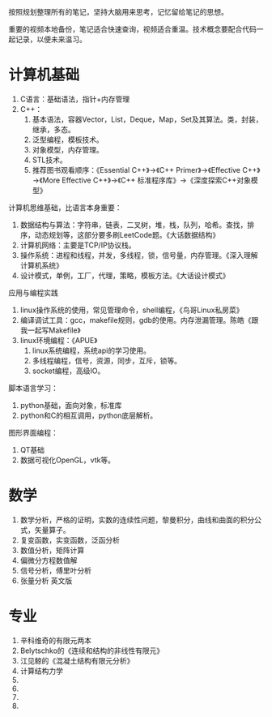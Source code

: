 按照规划整理所有的笔记，坚持大脑用来思考，记忆留给笔记的思想。

重要的视频本地备份，笔记适合快速查询，视频适合重温。技术概念要配合代码一起记录，以便未来温习。

# 计算机基础

1. C语言：基础语法，指针+内存管理
2. C++：
   1. 基本语法，容器Vector，List，Deque，Map，Set及其算法。类，封装，继承，多态。
   2. 泛型编程，模板技术。
   3. 对象模型，内存管理。
   4. STL技术。
   5. 推荐图书观看顺序：《Essential C++》→《C++ Primer》→《Effective C++》→《More Effective C++》→《C++ 标准程序库》→《深度探索C++对象模型》

计算机思维基础，比语言本身重要：

1. 数据结构与算法：字符串，链表，二叉树，堆，栈，队列，哈希。查找，排序，动态规划等，这部分要多刷LeetCode题。《大话数据结构》
2. 计算机网络：主要是TCP/IP协议栈。
3. 操作系统：进程和线程，并发，多线程，锁，信号量，内存管理。《深入理解计算机系统》
4. 设计模式，单例，工厂，代理，策略，模板方法。《大话设计模式》

应用与编程实践

1. linux操作系统的使用，常见管理命令，shell编程，《鸟哥Linux私房菜》
2. 编译调试工具：gcc，makefile规则，gdb的使用。内存泄漏管理。陈皓《跟我一起写Makefile》
3. linux环境编程：《APUE》
   1. linux系统编程，系统api的学习使用。
   2. 多线程编程，信号，资源，同步，互斥，锁等。
   3. socket编程，高级IO。

脚本语言学习：

1. python基础，面向对象，标准库
2. python和C的相互调用，python底层解析。

图形界面编程：

1. QT基础
2. 数据可视化OpenGL，vtk等。

# 数学

1. 数学分析，严格的证明，实数的连续性问题，黎曼积分，曲线和曲面的积分公式，矢量算子。
2. 复变函数，实变函数，泛函分析
2. 数值分析，矩阵计算
2. 偏微分方程数值解
3. 信号分析，傅里叶分析
4. 张量分析 英文版

# 专业

1. 辛科维奇的有限元两本
2. Belytschko的《连续和结构的非线性有限元》
3. 江见鲸的《混凝土结构有限元分析》
4. 计算结构力学
5. 
6. 
7. 
8. 